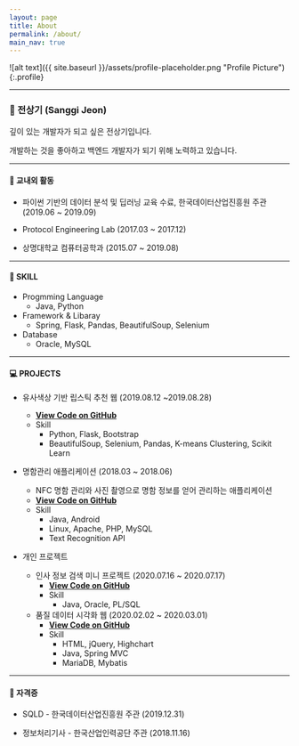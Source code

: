 ```yaml
---
layout: page
title: About
permalink: /about/
main_nav: true
---
```


![alt text]({{ site.baseurl }}/assets/profile-placeholder.png "Profile Picture"){:.profile}

--------------------
### 🧑 전상기 (Sanggi Jeon)

깊이 있는 개발자가 되고 싶은 전상기입니다.

개발하는 것을 좋아하고 백엔드 개발자가 되기 위해 노력하고 있습니다.




--------------------
#### 📘 교내외 활동

- 파이썬 기반의 데이터 분석 및 딥러닝 교육 수료, 한국데이터산업진흥원 주관  (2019.06 ~ 2019.09)

- Protocol Engineering Lab (2017.03 ~ 2017.12)

- 상명대학교 컴퓨터공학과 (2015.07 ~ 2019.08)




--------------------
#### 🛒 SKILL

- Progmming Language
  - Java, Python
- Framework & Libaray
  - Spring, Flask, Pandas, BeautifulSoup, Selenium
- Database
  - Oracle, MySQL



---------------------------

#### 💻 PROJECTS

- 유사색상 기반 립스틱 추천 웹 (2019.08.12 ~2019.08.28)
  - [**View Code on GitHub**](https://github.com/jeonsanggi/flask_server)
  - Skill
    - Python, Flask, Bootstrap
    - BeautifulSoup, Selenium, Pandas, K-means Clustering, Scikit Learn
- 명함관리 애플리케이션 (2018.03 ~ 2018.06)
  - NFC 명함 관리와 사진 촬영으로 명함 정보를 얻어 관리하는 애플리케이션
  - [**View Code on GitHub**](https://github.com/jeonsanggi/BCM)
  - Skill
    - Java, Android
    - Linux, Apache, PHP, MySQL
    - Text Recognition API

- 개인 프로젝트
  - 인사 정보 검색 미니 프로젝트 (2020.07.16 ~ 2020.07.17) 
    - [**View Code on GitHub**](https://github.com/jeonsanggi/TIL/tree/master/JAVA/HrSearch)
    - Skill
      - Java, Oracle, PL/SQL
  - 품질 데이터 시각화 웹 (2020.02.02 ~ 2020.03.01)
    - [**View Code on GitHub**](https://github.com/jeonsanggi/DataVisualization/tree/master/4주차)
    - Skill
      - HTML, jQuery, Highchart
      - Java, Spring MVC
      - MariaDB, Mybatis

---------------------

#### 🥇 자격증

- SQLD - 한국데이터산업진흥원 주관 (2019.12.31)

- 정보처리기사 - 한국산업인력공단 주관 (2018.11.16)